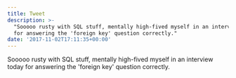```yaml
---
title: Tweet
description: >-
  "Sooooo rusty with SQL stuff, mentally high-fived myself in an interview today
  for answering the 'foreign key' question correctly."
date: '2017-11-02T17:11:35+00:00'
---
```

Sooooo rusty with SQL stuff, mentally high-fived myself in an interview today for answering the 'foreign key' question correctly.

